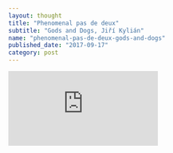 ```yaml
---
layout: thought
title: "Phenomenal pas de deux"
subtitle: "Gods and Dogs, Jiří Kylián"
name: "phenomenal-pas-de-deux-gods-and-dogs"
published_date: "2017-09-17"
category: post
---
```


<div class="responsive-container">
<iframe
  class="responsive-iframe"
  src="https://www.youtube.com/embed/jF8nfg2oKzo"
  frameborder="0"
  allowfullscreen
></iframe>
</div>
